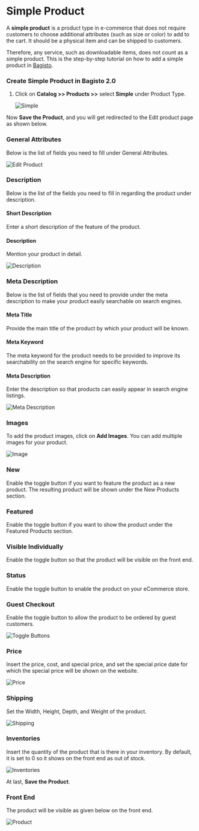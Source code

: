 # Simple Product

A **simple product** is a product type in e-commerce that does not require customers to choose additional attributes (such as size or color) to add to the cart. It should be a physical item and can be shipped to customers.

Therefore, any service, such as downloadable items, does not count as a simple product. This is the step-by-step tutorial on how to add a simple product in [Bagisto](https://bagisto.com/en/).

### Create Simple Product in Bagisto 2.0
1. Click on **Catalog >> Products >>** select **Simple** under Product Type.

   <img src="/images/simple-product/simple.png" alt="Simple" />

Now **Save the Product**, and you will get redirected to the Edit product page as shown below.

### General Attributes
Below is the list of fields you need to fill under General Attributes.

   <img src="/images/simple-product/editProduct.png" alt="Edit Product" />

### Description
Below is the list of the fields you need to fill in regarding the product under description.

#### Short Description
Enter a short description of the feature of the product.

#### Description
Mention your product in detail.

   <img src="/images/simple-product/description.png" alt="Description" />

### Meta Description
Below is the list of fields that you need to provide under the meta description to make your product easily searchable on search engines.

#### Meta Title
Provide the main title of the product by which your product will be known.

#### Meta Keyword
The meta keyword for the product needs to be provided to improve its searchability on the search engine for specific keywords.

#### Meta Description
Enter the description so that products can easily appear in search engine listings.

<img src="/images/simple-product/metaDescription.png" alt="Meta Description" />

### Images
To add the product images, click on **Add Images**. You can add multiple images for your product.

<img src="/images/simple-product/image.png" alt="Image" />

### New
Enable the toggle button if you want to feature the product as a new product. The resulting product will be shown under the New Products section.

### Featured
Enable the toggle button if you want to show the product under the Featured Products section.

### Visible Individually
Enable the toggle button so that the product will be visible on the front end.

### Status
Enable the toggle button to enable the product on your eCommerce store.

### Guest Checkout
Enable the toggle button to allow the product to be ordered by guest customers.

<img src="/images/simple-product/toggleButtons.png" alt="Toggle Buttons" />

### Price
Insert the price, cost, and special price, and set the special price date for which the special price will be shown on the website.

<img src="/images/simple-product/price.png" alt="Price" />

### Shipping
Set the Width, Height, Depth, and Weight of the product.

<img src="/images/simple-product/shipping.png" alt="Shipping" />

### Inventories
Insert the quantity of the product that is there in your inventory. By default, it is set to 0 so it shows on the front end as out of stock.

<img src="/images/simple-product/inventories.png" alt="Inventories" />

At last, **Save the Product**.

### Front End
The product will be visible as given below on the front end.

<img src="/images/simple-product/product.png" alt="Product" />

